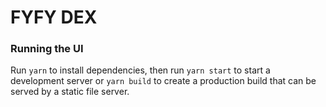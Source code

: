 # FYFY DEX


### Running the UI

Run `yarn` to install dependencies, then run `yarn start` to start a development server or `yarn build` to create a production build that can be served by a static file server.

